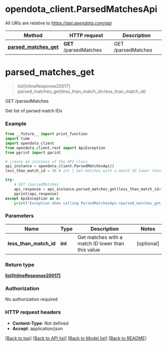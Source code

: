 # opendota_client.ParsedMatchesApi

All URIs are relative to *https://api.opendota.com/api*

Method | HTTP request | Description
------------- | ------------- | -------------
[**parsed_matches_get**](ParsedMatchesApi.md#parsed_matches_get) | **GET** /parsedMatches | GET /parsedMatches


# **parsed_matches_get**
> list[InlineResponse20017] parsed_matches_get(less_than_match_id=less_than_match_id)

GET /parsedMatches

Get list of parsed match IDs

### Example
```python
from __future__ import print_function
import time
import opendota_client
from opendota_client.rest import ApiException
from pprint import pprint

# create an instance of the API class
api_instance = opendota_client.ParsedMatchesApi()
less_than_match_id = 56 # int | Get matches with a match ID lower than this value (optional)

try:
    # GET /parsedMatches
    api_response = api_instance.parsed_matches_get(less_than_match_id=less_than_match_id)
    pprint(api_response)
except ApiException as e:
    print("Exception when calling ParsedMatchesApi->parsed_matches_get: %s\n" % e)
```

### Parameters

Name | Type | Description  | Notes
------------- | ------------- | ------------- | -------------
 **less_than_match_id** | **int**| Get matches with a match ID lower than this value | [optional] 

### Return type

[**list[InlineResponse20017]**](InlineResponse20017.md)

### Authorization

No authorization required

### HTTP request headers

 - **Content-Type**: Not defined
 - **Accept**: application/json

[[Back to top]](#) [[Back to API list]](../README.md#documentation-for-api-endpoints) [[Back to Model list]](../README.md#documentation-for-models) [[Back to README]](../README.md)


